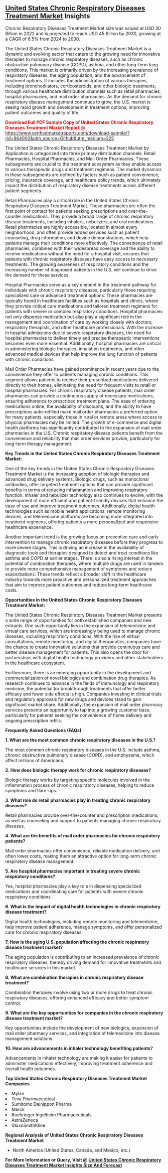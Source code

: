 <h2><a href="https://www.verifiedmarketreports.com/download-sample/?rid=864000&amp;utm_source=Github&amp;utm_medium=225" target="_blank">United States Chronic Respiratory Diseases Treatment Market</a> Insights</h2><p>Chronic Respiratory Diseases Treatment Market size was valued at USD 30 Billion in 2022 and is projected to reach USD 45 Billion by 2030, growing at a CAGR of 6.5% from 2024 to 2030.</p><p><p>The United States Chronic Respiratory Diseases Treatment Market is a dynamic and evolving sector that caters to the growing need for innovative therapies to manage chronic respiratory diseases, such as chronic obstructive pulmonary disease (COPD), asthma, and other long-term lung conditions. This market is primarily driven by the increasing prevalence of respiratory diseases, the aging population, and the advancement of treatment options. It includes the administration of various therapies, including bronchodilators, corticosteroids, and other biologic treatments, through various healthcare distribution channels such as retail pharmacies, hospital pharmacies, and mail order pharmacies. As the demand for chronic respiratory disease management continues to grow, the U.S. market is seeing rapid growth and development in treatment options, improving patient outcomes and quality of life. <p><span class=""><span style="color: #ff0000;"><strong>Download Full PDF Sample Copy of United States Chronic Respiratory Diseases Treatment Market Report</strong> @ </span><a href="https://www.verifiedmarketreports.com/download-sample/?rid=864000&amp;utm_source=Github&amp;utm_medium=225" target="_blank">https://www.verifiedmarketreports.com/download-sample/?rid=864000&amp;utm_source=Github&amp;utm_medium=225</a></span></p></p> <p>The United States Chronic Respiratory Diseases Treatment Market by Application is categorized into three primary distribution channels: Retail Pharmacies, Hospital Pharmacies, and Mail Order Pharmacies. These subsegments are crucial to the treatment ecosystem as they enable access to various therapeutic drugs and treatment regimens. The market dynamics in these subsegments are defined by factors such as patient convenience, pricing, insurance coverage, and healthcare policy trends, which ultimately impact the distribution of respiratory disease treatments across different patient segments.</p> <p>Retail Pharmacies play a critical role in the United States Chronic Respiratory Diseases Treatment Market. These pharmacies are often the first point of contact for patients seeking prescriptions and over-the-counter medications. They provide a broad range of chronic respiratory disease treatments, including inhalers, nebulizers, and oral medications. Retail pharmacies are highly accessible, located in almost every neighborhood, and often provide added services such as patient counseling, drug information, and device demonstrations, which help patients manage their conditions more effectively. The convenience of retail pharmacies, combined with their widespread coverage and the ability to receive medications without the need for a hospital visit, ensures that patients with chronic respiratory diseases have easy access to necessary treatments. The growing awareness of respiratory conditions and the increasing number of diagnosed patients in the U.S. will continue to drive the demand for these services.</p> <p>Hospital Pharmacies serve as a key element in the treatment pathway for individuals with chronic respiratory diseases, particularly those requiring specialized care or advanced treatment options. These pharmacies are typically found in healthcare facilities such as hospitals and clinics, where they provide critical care medications and tailored treatment regimens for patients with severe or complex respiratory conditions. Hospital pharmacies not only dispense medication but also play a significant role in the management and coordination of care by working closely with doctors, respiratory therapists, and other healthcare professionals. With the increase in hospital admissions due to severe respiratory diseases, the need for hospital pharmacies to deliver timely and precise therapeutic interventions becomes even more essential. Additionally, hospital pharmacies are critical in administering biologic therapies, inhalation treatments, and other advanced medical devices that help improve the lung function of patients with chronic conditions.</p> <p>Mail Order Pharmacies have gained prominence in recent years due to the convenience they offer to patients managing chronic conditions. This segment allows patients to receive their prescribed medications delivered directly to their homes, eliminating the need for frequent visits to retail or hospital pharmacies. For chronic respiratory disease patients, mail order pharmacies can provide a continuous supply of necessary medications, ensuring adherence to prescribed treatment plans. The ease of ordering medications online, the availability of discounts, and the ability to have prescriptions auto-refilled make mail order pharmacies a preferred option for many patients, especially those in rural or remote areas where access to physical pharmacies may be limited. The growth of e-commerce and digital health platforms has significantly contributed to the expansion of mail order pharmacies in the U.S. Chronic respiratory disease patients benefit from the convenience and reliability that mail order services provide, particularly for long-term therapy management.</p> <p><b>Key Trends in the United States Chronic Respiratory Diseases Treatment Market:</b></p> <p>One of the key trends in the United States Chronic Respiratory Diseases Treatment Market is the increasing adoption of biologic therapies and advanced drug delivery systems. Biologic drugs, such as monoclonal antibodies, offer targeted treatment options that can provide significant benefits in terms of reducing inflammation and improving respiratory function. Inhaler and nebulizer technology also continues to evolve, with the development of more efficient and patient-friendly devices that enhance the ease of use and improve treatment outcomes. Additionally, digital health technologies such as mobile health applications, remote monitoring devices, and telemedicine platforms are becoming more integrated into treatment regimens, offering patients a more personalized and responsive healthcare experience.</p> <p>Another important trend is the growing focus on preventive care and early intervention to manage chronic respiratory diseases before they progress to more severe stages. This is driving an increase in the availability of diagnostic tools and therapies designed to detect and treat conditions like asthma and COPD at earlier stages. There is also a rising interest in the potential of combination therapies, where multiple drugs are used in tandem to provide more comprehensive management of symptoms and reduce exacerbations. These trends reflect a broader shift in the healthcare industry towards more proactive and personalized treatment approaches that aim to improve patient outcomes and reduce long-term healthcare costs.</p> <p><b>Opportunities in the United States Chronic Respiratory Diseases Treatment Market:</b></p> <p>The United States Chronic Respiratory Diseases Treatment Market presents a wide range of opportunities for both established companies and new entrants. One such opportunity lies in the expansion of telemedicine and virtual care services, which are increasingly being used to manage chronic diseases, including respiratory conditions. With the rise of virtual consultations, remote monitoring, and digital therapeutics, companies have the chance to create innovative solutions that provide continuous care and better disease management for patients. This also opens the door for partnerships with digital health technology providers and other stakeholders in the healthcare ecosystem.</p> <p>Furthermore, there is an emerging opportunity in the development and commercialization of novel biologics and combination drug therapies. As research continues to advance in the fields of immunology and respiratory medicine, the potential for breakthrough treatments that offer better efficacy and fewer side effects is high. Companies investing in clinical trials and regulatory approvals for new drugs and devices stand to gain significant market share. Additionally, the expansion of mail order pharmacy services presents an opportunity to tap into a growing customer base, particularly for patients seeking the convenience of home delivery and ongoing prescription refills.</p> <p><b>Frequently Asked Questions (FAQs)</b></p> <p><b>1. What are the most common chronic respiratory diseases in the U.S.?</b></p> <p>The most common chronic respiratory diseases in the U.S. include asthma, chronic obstructive pulmonary disease (COPD), and emphysema, which affect millions of Americans.</p> <p><b>2. How does biologic therapy work for chronic respiratory diseases?</b></p> <p>Biologic therapy works by targeting specific molecules involved in the inflammation process of chronic respiratory diseases, helping to reduce symptoms and flare-ups.</p> <p><b>3. What role do retail pharmacies play in treating chronic respiratory diseases?</b></p> <p>Retail pharmacies provide over-the-counter and prescription medications, as well as counseling and support to patients managing chronic respiratory diseases.</p> <p><b>4. What are the benefits of mail order pharmacies for chronic respiratory patients?</b></p> <p>Mail order pharmacies offer convenience, reliable medication delivery, and often lower costs, making them an attractive option for long-term chronic respiratory disease management.</p> <p><b>5. Are hospital pharmacies important in treating severe chronic respiratory conditions?</b></p> <p>Yes, hospital pharmacies play a key role in dispensing specialized medications and coordinating care for patients with severe chronic respiratory conditions.</p> <p><b>6. What is the impact of digital health technologies in chronic respiratory disease treatment?</b></p> <p>Digital health technologies, including remote monitoring and telemedicine, help improve patient adherence, manage symptoms, and offer personalized care for chronic respiratory diseases.</p> <p><b>7. How is the aging U.S. population affecting the chronic respiratory disease treatment market?</b></p> <p>The aging population is contributing to an increased prevalence of chronic respiratory diseases, thereby driving demand for innovative treatments and healthcare services in this market.</p> <p><b>8. What are combination therapies in chronic respiratory disease treatment?</b></p> <p>Combination therapies involve using two or more drugs to treat chronic respiratory diseases, offering enhanced efficacy and better symptom control.</p> <p><b>9. What are the key opportunities for companies in the chronic respiratory disease treatment market?</b></p> <p>Key opportunities include the development of new biologics, expansion of mail order pharmacy services, and integration of telemedicine into disease management solutions.</p> <p><b>10. How are advancements in inhaler technology benefiting patients?</b></p> <p>Advancements in inhaler technology are making it easier for patients to administer medications effectively, improving treatment adherence and overall health outcomes.</p></p><p><strong>Top United States Chronic Respiratory Diseases Treatment Market Companies</strong></p><div data-test-id=""><p><li>Mylan</li><li> Teva Pharmaceutical</li><li> Sumitomo Dainippon Pharma</li><li> Merck</li><li> Boehringer Ingelheim Pharmaceuticals</li><li> AstraZeneca</li><li> GlaxoSmithKline</li></p><div><strong>Regional Analysis of&nbsp;United States Chronic Respiratory Diseases Treatment Market</strong></div><ul><li dir="ltr"><p dir="ltr">North America&nbsp;(United States, Canada, and Mexico, etc.)</p></li></ul><p><strong>For More Information or Query, Visit @&nbsp;</strong><strong><a href="https://www.verifiedmarketreports.com/product/chronic-respiratory-diseases-treatment-market/?utm_source=Github&amp;utm_medium=225" target="_blank">United States Chronic Respiratory Diseases Treatment Market Insights Size And Forecast</a></strong></p></div>

